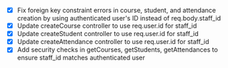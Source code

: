 - [x] Fix foreign key constraint errors in course, student, and attendance creation by using authenticated user's ID instead of req.body.staff_id
- [x] Update createCourse controller to use req.user.id for staff_id
- [x] Update createStudent controller to use req.user.id for staff_id
- [x] Update createAttendance controller to use req.user.id for staff_id
- [x] Add security checks in getCourses, getStudents, getAttendances to ensure staff_id matches authenticated user
